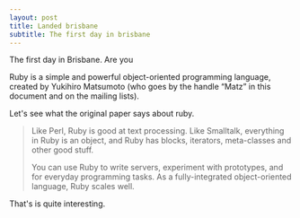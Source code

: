 ```yaml
---
layout: post
title: Landed brisbane
subtitle: The first day in brisbane
---
```


The first day in Brisbane. Are you

Ruby is a simple and powerful object-oriented programming language, created by Yukihiro Matsumoto (who goes by the handle “Matz” in this document and on the mailing lists).

Let's see what the original paper says about ruby.
>
> Like Perl, Ruby is good at text processing. Like Smalltalk, everything in Ruby is an object, and Ruby has blocks, iterators, meta-classes and other good stuff.
>
> You can use Ruby to write servers, experiment with prototypes, and for everyday programming tasks. As a fully-integrated object-oriented language, Ruby scales well.

That's is quite interesting.
